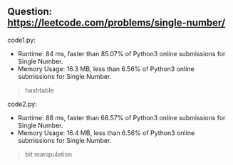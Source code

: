 ## Question: https://leetcode.com/problems/single-number/

code1.py:
* Runtime: 84 ms, faster than 85.07% of Python3 online submissions for Single Number.
* Memory Usage: 16.3 MB, less than 6.56% of Python3 online submissions for Single Number.
>hashtable

code2.py:
* Runtime: 88 ms, faster than 68.57% of Python3 online submissions for Single Number.
* Memory Usage: 16.4 MB, less than 6.56% of Python3 online submissions for Single Number.
>bit manipulation